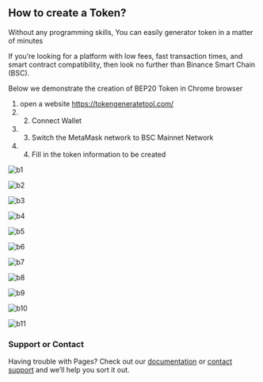 ## How to create a Token?


Without any programming skills, You can easily generator token in a matter of minutes

If you’re looking for a platform with low fees, fast transaction times, and smart contract compatibility, then look no further than Binance Smart Chain (BSC).

Below we demonstrate the creation of BEP20 Token in Chrome browser

1. open a website https://tokengeneratetool.com/
2. 2. Connect Wallet
3. 3. Switch the MetaMask network to BSC Mainnet Network
4. 4. Fill in the token information to be created


![b1](https://user-images.githubusercontent.com/95532370/144713439-1b835d6c-0a2e-4cc9-8b36-6ca429d166e6.JPG)


![b2](https://user-images.githubusercontent.com/95532370/144713444-bfff696a-decb-4a80-845d-14a0ce421682.JPG)



![b3](https://user-images.githubusercontent.com/95532370/144713449-6d3084f7-c3b4-4195-ae5d-d0a200241d7b.JPG)



![b4](https://user-images.githubusercontent.com/95532370/144713458-a30b564c-0435-4e58-ab9c-91ae854b4386.JPG)


![b5](https://user-images.githubusercontent.com/95532370/144713469-eb26dad9-655c-40c6-9857-360fed8b3751.JPG)





![b6](https://user-images.githubusercontent.com/95532370/144713472-0f0f3b23-2500-4943-95f7-5c333bbcf8c2.JPG)






![b7](https://user-images.githubusercontent.com/95532370/144713474-61797d2f-7ba2-471b-a347-ffad42b63e54.JPG)



![b8](https://user-images.githubusercontent.com/95532370/144713477-45dce851-ec5c-4cb8-ae08-dc19b46954f2.JPG)




![b9](https://user-images.githubusercontent.com/95532370/144713486-2bed8798-ca02-4c92-b590-5d13f0d0ba95.JPG)





![b10](https://user-images.githubusercontent.com/95532370/144713490-798e4947-5b19-48bc-a575-7eab6d9b7a76.JPG)






![b11](https://user-images.githubusercontent.com/95532370/144713495-f8b65d61-9876-4690-96fc-c4b842ff7abe.JPG)






### Support or Contact

Having trouble with Pages? Check out our [documentation](https://docs.github.com/categories/github-pages-basics/) or [contact support](https://support.github.com/contact) and we’ll help you sort it out.
